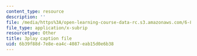 ```yaml
---
content_type: resource
description: ''
file: /media/https%3A/open-learning-course-data-rc.s3.amazonaws.com/6-851-advanced-data-structures-spring-2012/6b39f88d7e8eea4c4087eab15d0e6b38_xSGorVW8j6Q.srt
file_type: application/x-subrip
resourcetype: Other
title: 3play caption file
uid: 6b39f88d-7e8e-ea4c-4087-eab15d0e6b38
---
```

